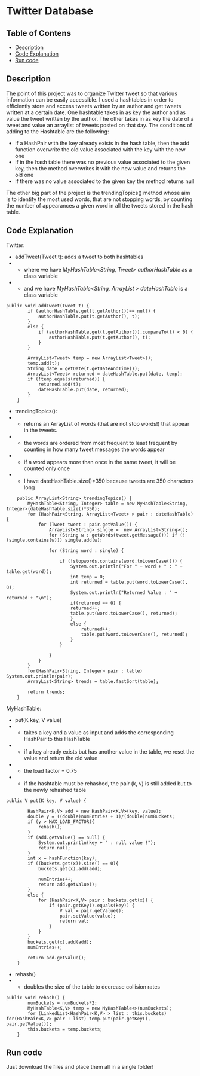 # Twitter Database
## Table of Contens
* [Description](#description)
* [Code Explanation](#code-explanation)
* [Run code](#run-code)

## Description

The point of this project was to organize Twitter tweet so that various information can be easily accessible.
I used a hashtables in order to efficiently store and access tweets written by an author and get tweets written at a certain date. One hashtable takes in as key the author and as value the tweet written by the author. The other takes in as key the date of a tweet and value an arraylist of tweets posted on that day. The conditions of adding to the Hashtable are the following:
* If a HashPair with the key already exists in the hash table, then the add function overwrite the old value associated with the key with the new one
* If in the hash table there was no previous value associated to the given key, then the method overwrites it with the new value and returns the old one
* If there was no value associated to the given key the method returns null

The other big part of the project is the trendingTopics() method whose aim is to identify the most used words, that are not stopping words, by counting the number of appearances a given word in all the tweets stored in the hash table. 

## Code Explanation 

Twitter:
* addTweet(Tweet t): adds a tweet to both hashtables
*   * where we have *MyHashTable<String, Tweet> authorHashTable* as a class variable
*   * and we have *MyHashTable<String, ArrayList<Tweet> > dateHashTable* is a class variable
```
public void addTweet(Tweet t) {
        if (authorHashTable.get(t.getAuthor())== null) {
            authorHashTable.put(t.getAuthor(), t);
        }
        else {
            if (authorHashTable.get(t.getAuthor()).compareTo(t) < 0) {
                authorHashTable.put(t.getAuthor(), t);
            }
        }
        
        ArrayList<Tweet> temp = new ArrayList<Tweet>();
        temp.add(t);
        String date = getDate(t.getDateAndTime());
        ArrayList<Tweet> returned = dateHashTable.put(date, temp);
        if (!temp.equals(returned)) {
            returned.add(t);
            dateHashTable.put(date, returned);
        }
	}
```
* trendingTopics():
*   * returns an ArrayList of words (that are not stop words!) that appear in the tweets.
*   * the words are ordered from most frequent to least frequent by counting in how many tweet messages the words appear
*   * if a word appears more than once in the same tweet, it will be counted only once
*   * I have dateHashTable.size()*350 because tweets are 350 characters long
```
    public ArrayList<String> trendingTopics() {
        MyHashTable<String, Integer> table = new MyHashTable<String, Integer>(dateHashTable.size()*350);
        for (HashPair<String, ArrayList<Tweet> > pair : dateHashTable){
            for (Tweet tweet : pair.getValue()) {
                ArrayList<String> single =  new ArrayList<String>();
                for (String w : getWords(tweet.getMessage())) if (!(single.contains(w))) single.add(w);

                for (String word : single) {

                    if (!stopwords.contains(word.toLowerCase())) {
                        System.out.println("For " + word + " : " + table.get(word));
                        int temp = 0;
                        int returned = table.put(word.toLowerCase(), 0);
                        System.out.println("Returned Value : " + returned + "\n");
                        if(returned == 0) {
                        returned++;
                        table.put(word.toLowerCase(), returned);
                        }
                        else {
                            returned++;
                            table.put(word.toLowerCase(), returned);
                        }
                    }
                    
                }
            }
        }
        for(HashPair<String, Integer> pair : table) System.out.println(pair);
        ArrayList<String> trends = table.fastSort(table);
        
        return trends;	
    }
```
MyHashTable:
* put(K key, V value)
*    * takes a key and a value as input and adds the corresponding HashPair to this HashTable
*    * if a key already exists but has another value in the table, we reset the value and return the old value
*    * the load factor = 0.75
*    * if the hashtable must be rehashed, the pair (k, v) is still added but to the newly rehashed table
```
public V put(K key, V value) {

        HashPair<K,V> add = new HashPair<K,V>(key, value);
        double y = ((double)numEntries + 1)/(double)numBuckets;
        if (y > MAX_LOAD_FACTOR){
            rehash();
        }
        if (add.getValue() == null) {
            System.out.println(key + " : null value !");
            return null;
        }
        int x = hashFunction(key);
        if ((buckets.get(x)).size() == 0){
            buckets.get(x).add(add);

            numEntries++;
            return add.getValue();
        }
        else {
            for (HashPair<K,V> pair : buckets.get(x)) {
                if (pair.getKey().equals(key)) {
                    V val = pair.getValue();
                    pair.setValue(value);
                    return val;
                }
            }
        }
        buckets.get(x).add(add);
        numEntries++;

    	return add.getValue();
    }
```
* rehash()
*    * doubles the size of the table to decrease collision rates
```
public void rehash() {
        numBuckets = numBuckets*2;
        MyHashTable<K,V> temp = new MyHashTable<>(numBuckets);
        for (LinkedList<HashPair<K,V> > list : this.buckets) for(HashPair<K,V> pair : list) temp.put(pair.getKey(), pair.getValue());
        this.buckets = temp.buckets;
    }
```
## Run code
Just download the files and place them all in a single folder!
